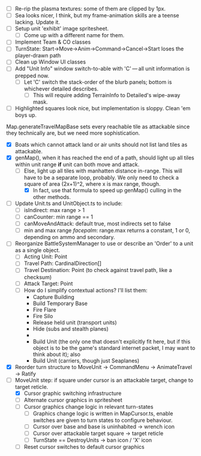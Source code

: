 - [ ] Re-rip the plasma textures: some of them are clipped by 1px.
- [ ] Sea looks nicer, I think, but my frame-animation skills are a teense lacking. Update it.
- [ ] Setup unit 'exhibit' image spritesheet.
    - [ ] Come up with a different name for them.

- [ ] Implement Team & CO classes
- [ ] TurnState: Start→Move→Anim→Command→Cancel→Start loses the player-drawn path
- [ ] Clean up Window UI classes
- [ ] Add "Unit Info" window switch-to-able with 'C' — all unit information is prepped now.
    - [ ] Let 'C' switch the stack-order of the blurb panels; bottom is whichever detailed describes.
        - [ ] This will require adding TerrainInfo to Detailed's wipe-away mask.
- [ ] Highlighted squares look nice, but implementation is sloppy. Clean 'em boys up.

Map.generateTravelMapBase sets every reachable tile as attackable since they technically are,
but we need more sophistication.
- [X] Boats which cannot attack land or air units should not list land tiles as attackable.
- [X] genMap(), when it has reached the end of a path, should light up all tiles within unit range **if** unit can both move and attack.
    - [ ] Else, light up all tiles with manhatten distance in-range. This will have to be a separate loop, probably. We only need to check a square of area (2x+1)^2, where x is max range, though.
        - [X] In fact, use that formula to speed up genMap() culling in the other methods.

- [ ] Update Unit.ts and UnitObject.ts to include:
    - [ ] isIndirect: max range > 1
    - [ ] canCounter: min range == 1
    - [ ] canMoveAndAttack: default true, most indirects set to false
    - [ ] min and max range *facepalm*: range.max returns a constant, 1 or 0, depending on ammo and secondary.

- [ ] Reorganize BattleSystemManager to use or describe an 'Order' to a unit as a single object.
    - [ ] Acting Unit: Point
    - [ ] Travel Path: CardinalDirection[]
    - [ ] Travel Destination: Point (to check against travel path, like a checksum)
    - [ ] Attack Target: Point
    - [ ] How do I simplify contextual actions? I'll list them:
        - Capture Building
        - Build Temporary Base
        - Fire Flare
        - Fire Silo
        - Release held unit (transport units)
        - Hide (subs and stealth planes)
        - 
        - Build Unit (the only one that doesn't explicitly fit here, but if this object is to be the game's standard internet packet, I may want to think about it); also
        - Build Unit (carriers, though just Seaplanes)

- [X] Reorder turn structure to MoveUnit → CommandMenu → AnimateTravel → Ratify
- [ ] MoveUnit step: if square under cursor is an attackable target, change to target reticle.
    - [X] Cursor graphic switching infrastructure
    - [ ] Alternate cursor graphics in spritesheet
    - [ ] Cursor graphics change logic in relevant turn-states
        - [ ] Graphics change logic is written in MapCursor.ts, enable switches are given to turn states to configure behaviour.
        - [ ] Cursor over base and base is uninhabited → wrench icon
        - [ ] Cursor over attackable target square → target reticle
        - [ ] TurnState == DestroyUnits → ban icon / 'X' icon
    - [ ] Reset cursor switches to default cursor graphics